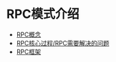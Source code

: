 # RPC模式介绍 

* [RPC概念](/rpc/rpcmo-shi-jie-shao/rpcgai-nian.md) 
* [RPC核心过程/RPC需要解决的问题](/rpc/rpcmo-shi-jie-shao/rpche-xin-guo-cheng.md) 
* [RPC框架](/rpc/rpcmo-shi-jie-shao/rpckuang-jia.md)



